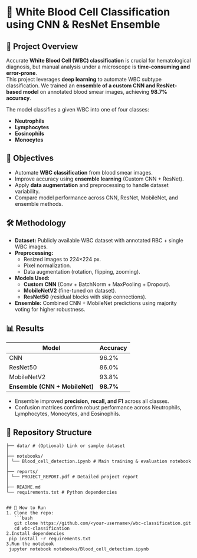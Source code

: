 # 🧬 White Blood Cell Classification using CNN & ResNet Ensemble  

## 📌 Project Overview  
Accurate **White Blood Cell (WBC) classification** is crucial for hematological diagnosis, but manual analysis under a microscope is **time-consuming and error-prone**.  
This project leverages **deep learning** to automate WBC subtype classification. We trained an **ensemble of a custom CNN and ResNet-based model** on annotated blood smear images, achieving **98.7% accuracy**.  

The model classifies a given WBC into one of four classes:  
- **Neutrophils**  
- **Lymphocytes**  
- **Eosinophils**  
- **Monocytes**  

## 🎯 Objectives  
- Automate **WBC classification** from blood smear images.  
- Improve accuracy using **ensemble learning** (Custom CNN + ResNet).  
- Apply **data augmentation** and preprocessing to handle dataset variability.  
- Compare model performance across CNN, ResNet, MobileNet, and ensemble methods.  

## 🛠️ Methodology  
- **Dataset:** Publicly available WBC dataset with annotated RBC + single WBC images.  
- **Preprocessing:**  
  - Resized images to 224×224 px.  
  - Pixel normalization.  
  - Data augmentation (rotation, flipping, zooming).  
- **Models Used:**  
  - **Custom CNN** (Conv + BatchNorm + MaxPooling + Dropout).  
  - **MobileNetV2** (fine-tuned on dataset).  
  - **ResNet50** (residual blocks with skip connections).  
- **Ensemble:** Combined CNN + MobileNet predictions using majority voting for higher robustness.  

## 📊 Results  
| Model       | Accuracy |  
|-------------|----------|  
| CNN         | 96.2%    |  
| ResNet50    | 86.0%    |  
| MobileNetV2 | 93.8%    |  
| **Ensemble (CNN + MobileNet)** | **98.7%** |  

- Ensemble improved **precision, recall, and F1** across all classes.  
- Confusion matrices confirm robust performance across Neutrophils, Lymphocytes, Monocytes, and Eosinophils.  

## 📂 Repository Structure  

```text
├── data/ # (Optional) Link or sample dataset
│
├── notebooks/
│ └── Blood_cell_detection.ipynb # Main training & evaluation notebook
│
├── reports/
│ └── PROJECT_REPORT.pdf # Detailed project report
│
├── README.md
└── requirements.txt # Python dependencies


## 🚀 How to Run  
1. Clone the repo:  
   ```bash
   git clone https://github.com/<your-username>/wbc-classification.git
   cd wbc-classification
2.Install dependencies
 pip install -r requirements.txt
3.Run the notebook
 jupyter notebook notebooks/Blood_cell_detection.ipynb
  
